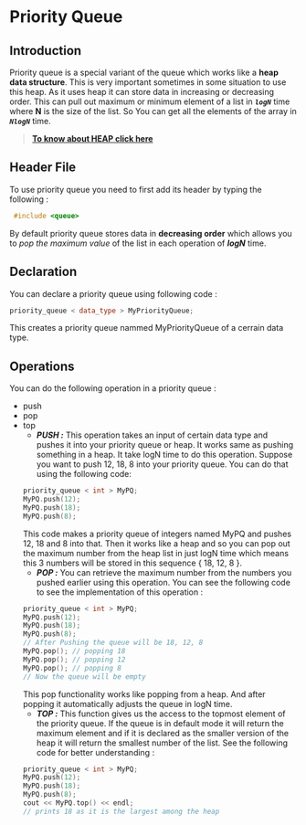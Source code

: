 # Priority Queue
## Introduction
Priority queue is a special variant of the queue which works like a **heap data structure**. This is very important sometimes in some situation to use this heap. As it uses heap it can store data in increasing or decreasing order.  This can pull out maximum or minimum element of a list in _**`logN`**_ time where **N** is the size of the list. So You can get all the elements of the array in _**`NlogN`**_ time.

> [**To know about HEAP click here**](https://en.wikipedia.org/wiki/Heap_(data_structure))

## Header File
To use priority queue you need to first add its header by typing the following :
```cpp
 #include <queue> 
```
By default priority queue stores data in **decreasing order** which allows you to _pop the maximum value_ of the list in each operation of _**logN**_ time. 

## Declaration
You can declare a priority queue using following code :
```cpp
priority_queue < data_type > MyPriorityQueue;
```
This creates a priority queue nammed MyPriorityQueue of a cerrain data type.

## Operations
You can do the following operation in a priority queue :
- push
- pop
- top
  + _**PUSH :**_  This operation takes an input of certain data type and pushes it into your priority queue or heap. It works same as pushing something in a heap. It take logN time    to do this operation. Suppose you want to push 12,  18,  8 into your priority queue.  You can do that using the following code:
  ```cpp
  priority_queue < int > MyPQ;
  MyPQ.push(12);
  MyPQ.push(18);
  MyPQ.push(8);
  ```
  This code makes a priority queue of integers named MyPQ and pushes 12, 18 and 8 into that. Then it works like a heap and so you can pop out  the maximum number from the heap list in just logN time which means this 3 numbers will be stored in this sequence { 18, 12, 8 }.
  + _**POP :**_  You can retrieve the maximum number from the numbers you pushed earlier using this operation. You can see the following code to see the implementation of this operation :
  ```cpp
  priority_queue < int > MyPQ;
  MyPQ.push(12);
  MyPQ.push(18);
  MyPQ.push(8);
  // After Pushing the queue will be 18, 12, 8
  MyPQ.pop(); // popping 18
  MyPQ.pop(); // popping 12
  MyPQ.pop(); // popping 8
  // Now the queue will be empty
  ```
  This pop functionality works like popping from a heap. And after popping it automatically adjusts the queue in logN time.
  + _**TOP :**_ This function gives us the access to the topmost element of the priority queue. If the queue is in default mode it will return the maximum element and if it is declared as the smaller  version of the heap it will return the smallest number of the list. See the following code for better understanding :
  ```cpp
  priority_queue < int > MyPQ;
  MyPQ.push(12);
  MyPQ.push(18);
  MyPQ.push(8);
  cout << MyPQ.top() << endl;
  // prints 18 as it is the largest among the heap
  ```
